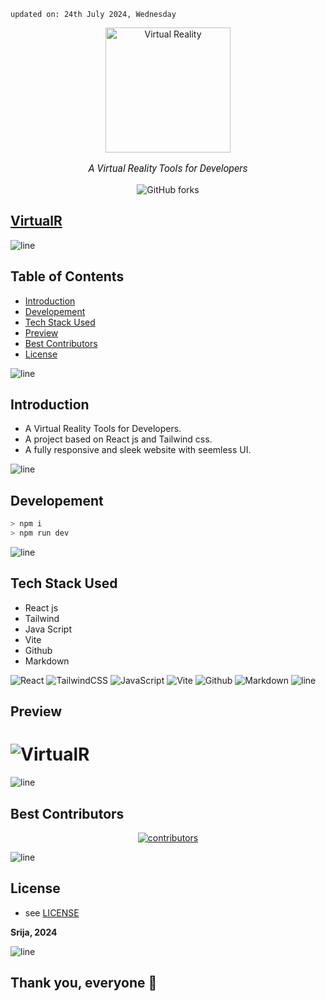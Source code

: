     updated on: 24th July 2024, Wednesday

<div align=center>
    <a href="https://github.com/SrijaAdhya12/virtualR">
        <img width="200" src="https://cdn-icons-png.flaticon.com/512/1377/1377892.png" alt="Virtual Reality">
    </a>
    <p style="font-family: roboto, calibri; font-size:12pt; font-style:italic"> A Virtual Reality Tools for Developers </p>
    <a src="https://github.com/SrijaAdhya12/virtualR/forks">
        <img alt="GitHub forks" src="https://img.shields.io/github/forks/SrijaAdhya12/virtualR">
    </a>
</div>

## [VirtualR](https://virtualr-vr.netlify.app/)

![line]

## Table of Contents

- [Introduction](#introduction)
- [Developement](#developement)
- [Tech Stack Used](#tech-stack-used)
- [Preview](#preview)
- [Best Contributors](#best-contributors)
- [License](#license)

![line]

## Introduction

- A Virtual Reality Tools for Developers.
- A project based on React js and Tailwind css.
- A fully responsive and sleek website with seemless UI.


![line]

## Developement

```sh
> npm i
> npm run dev
```

![line]

## Tech Stack Used

- React js
- Tailwind 
- Java Script
- Vite
- Github
- Markdown

![React](https://img.shields.io/badge/react-%2320232a.svg?style=for-the-badge&logo=react&logoColor=%2361DAFB) ![TailwindCSS](https://img.shields.io/badge/tailwindcss-%2338B2AC.svg?style=for-the-badge&logo=tailwind-css&logoColor=blue) ![JavaScript](https://img.shields.io/badge/javascript-%23323330.svg?style=for-the-badge&logo=javascript&logoColor=%23F7DF1E) ![Vite](https://img.shields.io/badge/vite-%23000000.svg?style=for-the-badge&logo=vite&logoColor=white) ![Github](https://img.shields.io/badge/github-%23121011.svg?style=for-the-badge&logo=github&logoColor=white) ![Markdown](https://img.shields.io/badge/markdown-%23121011.svg?style=for-the-badge&logo=markdown&logoColor=white)
![line]

## Preview

# ![VirtualR](https://github.com/user-attachments/assets/4116093c-5207-49cd-9fd2-3fa645ab01b2)

![line]

## Best Contributors

<div align="center">
    <a  href="https://github.com/SrijaAdhya12/Expense-App/graphs/contributors">
        <img src="https://contrib.rocks/image?repo=SrijaAdhya12/Expense-App" alt="contributors" />
    </a>
</div>

![line]

## License

-   see [LICENSE]

**Srija, 2024**

[license]: https://github.com/SrijaAdhya12/virtualR/blob/main/LICENSE

![line]

## Thank you, everyone 💚

[markdown badges]: https://github.com/Ileriayo/markdown-badges
[line]: https://user-images.githubusercontent.com/75939390/137615281-3a875960-92cc-407f-97fe-fd2319bdb252.png

<!-- 21/07/24 -->
